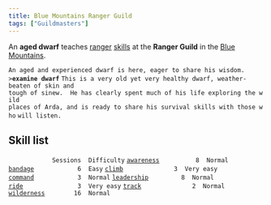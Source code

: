 ```yaml
---
title: Blue Mountains Ranger Guild
tags: ["Guildmasters"]
---
```

An **aged dwarf** teaches [ranger](general "wikilink")
[skills](skill "wikilink") at the **Ranger Guild** in the [Blue
Mountains](Blue_Mountains "wikilink").

`An aged and experienced dwarf is here, eager to share his wisdom.`
`>`**`examine dwarf`**
`This is a very old yet very healthy dwarf, weather-beaten of skin and`
`tough of sinew.  He has clearly spent much of his life exploring the wild`
`places of Arda, and is ready to share his survival skills with those who`
`will listen.`

## Skill list

`            Sessions  Difficulty`
[`awareness`](awareness "wikilink")`          8  Normal`
[`bandage`](bandage "wikilink")`            6  Easy`
[`climb`](climb "wikilink")`              3  Very easy`
[`command`](command "wikilink")`            3  Normal`
[`leadership`](leadership "wikilink")`         8  Normal`
[`ride`](ride "wikilink")`               3  Very easy`
[`track`](track "wikilink")`              2  Normal`
[`wilderness`](wilderness "wikilink")`        16  Normal`
